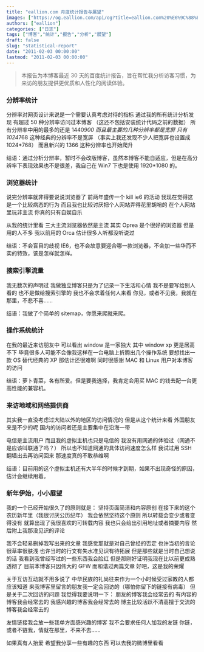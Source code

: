 ```yaml
---
title: "eallion.com 月度统计报告与展望"
images: ["https://og.eallion.com/api/og?title=eallion.com%20%E6%9C%88%E5%BA%A6%E7%BB%9F%E8%AE%A1%E6%8A%A5%E5%91%8A%E4%B8%8E%E5%B1%95%E6%9C%9B"]
authors: ["eallion"]
categories: ["日志"]
tags: ["博客","统计","报告","分析","展望"]
draft: false
slug: "statistical-report"
date: "2011-02-03 00:00:00"
lastmod: "2011-02-03 00:00:00"
---
```


<blockquote > 本报告为本博客最近 30 天的百度统计报告，旨在帮忙我分析访客习惯，为来访的朋友提供更优质和人性化的阅读体验。</blockquote>

### 分辨率统计

分辨率对网页设计来说是一个需要认真考虑对待的指标
通过我的所有统计分析发现
有超过 50 种分辨率访问过本博客
（这还不包括安装统计代码之前的数据）
所有分辨率中用的最多的还是 1440*900
而且最主要的几种分辨率都是宽屏
只有 1024*768 这种经典的分辨率不是宽屏
（事实上我还发现不少人把宽屏也设置成 1024*768）
而且新兴的 1366 这种分辨率也开始爬升

结语：通过分析分辨率，暂时不会改版博客，虽然本博客不能自适应，但是在高分辨率下表现效果也不是很差，我自己在 Win7 下也是使用 1920*1080 的。

### 浏览器统计

说完分辨率就非得要说说浏览器了
前两年盛传一个 kill ie6 的活动
我现在觉得这是一个比较病态的行为
而且我也比较讨厌把个人网站弄得花里胡哨的
在个人网站里玩非主流
你真的只有自娱自乐

从我的统计里看
三大主流浏览器依然是主流
其实 Oprea 是个很好的浏览器
但是用的人不多
我以前用的 Orca 估计很多人听都没听说过

结语：不会盲目的歧视 IE6，也不会故意要迎合哪一款浏览器，不会加一些华而不实的特效，该是怎样就怎样。

### 搜索引擎流量

我无数次的声明过
我做独立博客只是为了记录一下生活和心情
我不是要写给别人看的
也不是做给搜索引擎的
我也不会求着任何人来看
你见，或者不见我，我就在那里，不悲不喜……

结语：我做了个简单的 sitemap，你愿来爬就来爬。

### 操作系统统计

在我的最近来访朋友中
可以看出 window 是一家独大
其中 window xp 更是居高不下
毕竟很多人可能不会像我这样在一台电脑上折腾出几个操作系统
要想找出一款 OS 替代经典的 XP 那估计还很难啊
同时很感谢 MAC 和 Linux 用户对本博客的访问

结语：萝卜青菜，各有所爱。但是要我选择，我肯定会用买 MAC 的钱去配一台更高性能的兼容机。

### 来访地域和网络提供商

其实我一直没考虑过大陆以外的地区的访问情况的
但是从这个统计来看
外国朋友来是不少的呢
国内的访问者还是主要集中在沿海一带

电信是主流用户
而且我的虚拟主机也只是电信的
我没有用网通的体验过（网通不是应该叫联通了吗？）
所以也不知道网通的具体访问速度怎么样
我试过用 SSH 翻墙出去再访问回来
那速度真的不敢恭维啊

结语：目前用的这个虚拟主机还有大半年的时候才到期，如果不出现奇怪的原因，估计会继续用着。

### 新年伊始，小小展望

我的一个已经开始很久了的原则就是：
坚持页面简洁和内容原创
在接下来的这个农历新年里（我很讨厌公历纪年）
我会依然坚持这个原则
所以转载会变少或者变得没有
就算出现了我很喜欢的可转载内容
我也只会给出引用地址或者摘要内容
然后附上我那没见识的评论

我不会轻易删掉我写出来的文章
我感觉那就是对自己曾经的否定
也许当初的言论很草率很肤浅
也许当时的行文有失水准见识有待拓展
但是那些就是当时自己想说的话
我看到我曾经写过的一些东西我会脸红
但是那刚好证明我现在比以前更成熟透彻了
目前本博客只因伟大的 GFW 而和谐过两篇文章
好吧，这是我的荣耀

关于互访互动就不用多说了
中华民族的礼尚往来作为一个小时候受过家教的人都应该知道
来我博客里留言的朋友我一定会回访的（哪怕你留下的链接有病毒）
但是关于二次回访的问题
我觉得我要说明一下：
朋友的博客我会经常去的
有内容的博客我会经常去的
我感兴趣的博客我会经常去的
博主比较活跃不清高擅于交流的博客我会经常去的

友情链接我会放一些我单方面感兴趣的博客
我不会要求任何人加我的友链
你链，或者不链我，情就在那里，不来不去……

如果真有人抬爱
希望我分享一些有趣的东西
可以去我的微博里看看
